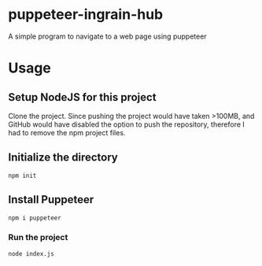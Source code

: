 # puppeteer-ingrain-hub
A simple program to navigate to a web page using puppeteer

# Usage

## Setup NodeJS for this project
Clone the project.
Since pushing the project would have taken >100MB, and GitHub would have disabled the option to push the repository, therefore I had to remove the npm project files. 

## Initialize the directory
```
npm init
```
## Install Puppeteer
```
npm i puppeteer
```
### Run the project
```
node index.js
```
